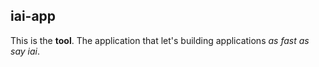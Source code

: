 ## iai-app

This is the **tool**. The application that let's building applications *as fast as say iai*.
